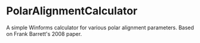 # PolarAlignmentCalculator
A simple Winforms calculator for various polar alignment parameters. Based on Frank Barrett's 2008 paper.
